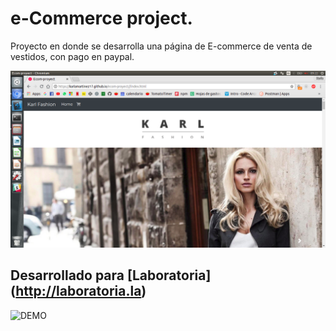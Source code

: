 # e-Commerce project.

Proyecto en donde se desarrolla una página de E-commerce de venta de vestidos, con pago en paypal.

![principal-view](assets/image/proyecto1.png)

## Desarrollado para [Laboratoria] (http://laboratoria.la)

![DEMO](assets/image/demo.gif)